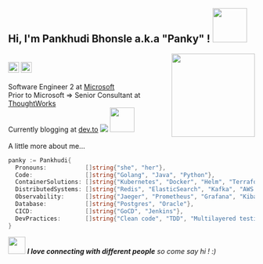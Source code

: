 <span>
	<h2> Hi, I'm Pankhudi Bhonsle a.k.a "Panky" ! <img src="https://media.giphy.com/media/mGcNjsfWAjY5AEZNw6/giphy.gif" width="70"></h2>
	<img align='right' src="https://media.giphy.com/media/dWxO36Jzd6bTSt5dIY/giphy.gif" width="170"></br>
</span>	

<span>
  <img src="https://komarev.com/ghpvc/?username=PankhudiB" alt="PankhudiB" height="22"/>
  <img src="https://img.shields.io/badge/-pankhudi-blue?style=flat-square&logo=Linkedin&logoColor=white&link=https://www.linkedin.com/in/pankhudi-bhonsle" alt="PankhudiB" height="22"/>  	
</span>
</br></br>

<span>
  Software Engineer 2 at <a href="https://www.microsoft.com/en-in/about/">Microsoft</a>
</span></br>
<span>
  Prior to Microsoft => Senior Consultant at <a href="https://www.thoughtworks.com">ThoughtWorks</a>
</span></br>

<span>
	Currently blogging at <a href="https://dev.to/pankhudib">dev.to</a> <img src="https://img.shields.io/badge/-@pankhudib-grey?style=flat-square&logo=dev.to&logoColor=white&link=https://dev.to/pankhudib"/>
<img src="https://media.giphy.com/media/WUlplcMpOCEmTGBtBW/giphy.gif" width="50"> 		
</span>
</br></br>
<span> A little more about me...  </span>

```go
panky := Pankhudi{
  Pronouns:           []string{"she", "her"},
  Code:               []string{"Golang", "Java", "Python"},
  ContainerSolutions: []string{"Kubernetes", "Docker", "Helm", "Terraform", "Ansible", "PKS"},
  DistributedSystems: []string{"Redis", "ElasticSearch", "Kafka", "AWS (novice)", "Websockets"},
  Observability:      []string{"Jaeger", "Prometheus", "Grafana", "Kibana"},
  Database:           []string{"Postgres", "Oracle"},
  CICD:               []string{"GoCD", "Jenkins"},
  DevPractices:       []string{"Clean code", "TDD", "Multilayered testing", "OOP", "Refactoring", "Pair Programming", "Pipeline as Code"},
}
```
<span>
  <img src="https://media.giphy.com/media/LnQjpWaON8nhr21vNW/giphy.gif" width="35"> 
  <em><b>I love connecting with different people</b> so come say hi ! :)</em>
  </br>
</span>  
